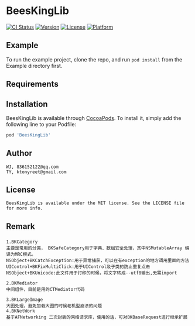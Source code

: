 # BeesKingLib

[![CI Status](https://img.shields.io/travis/s18782934812/BeesKingLib.svg?style=flat)](https://travis-ci.org/s18782934812/BeesKingLib)
[![Version](https://img.shields.io/cocoapods/v/BeesKingLib.svg?style=flat)](https://cocoapods.org/pods/BeesKingLib)
[![License](https://img.shields.io/cocoapods/l/BeesKingLib.svg?style=flat)](https://cocoapods.org/pods/BeesKingLib)
[![Platform](https://img.shields.io/cocoapods/p/BeesKingLib.svg?style=flat)](https://cocoapods.org/pods/BeesKingLib)

## Example

To run the example project, clone the repo, and run `pod install` from the Example directory first.

## Requirements

## Installation

BeesKingLib is available through [CocoaPods](https://cocoapods.org). To install
it, simply add the following line to your Podfile:

```ruby
pod 'BeesKingLib'
```

## Author

    WJ, 836152122@qq.com
    TY, ktonyreet@gmail.com

## License

    BeesKingLib is available under the MIT license. See the LICENSE file for more info.

## Remark

### 
    1.BKCategory
    主要是常用的分类， BKSafeCategory用于字典、数组安全处理，其中NSMutableArray 编译为MRC模式。
    NSObject+BKCatchException:用于异常捕获，可以在有exception的地方调用里面的方法
    UIControl+BKFixMultiClick:用于UIControl及子类的防止重复点击
    NSObject+BKUnicode:此文件用于打印的时候，将文字转成--utf8输出,无需import
    
    2.BKMediator
    中间组件，目前是用的CTMediator代码
    
    3.BKLargeImage
    大图处理，避免加载大图的时候老机型崩溃的问题
    4.BKNetWork
    基于AFNetworking 二次封装的网络请求库，使用的话，可对BKBaseRequest进行继承扩展
